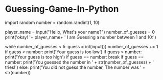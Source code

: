 # Guessing-Game-In-Python

import random
number = random.randint(1, 10)

player_name = input("Hello, What's your name?")
number_of_guesses = 0
print('okay! '+ player_name+ ' I am Guessing a number between 1 and 10:')

while number_of_guesses < 5:
    guess = int(input())
    number_of_guesses += 1
    if guess < number:
        print('Your guess is too low')
    if guess > number:
        print('Your guess is too high')
    if guess == number:
        break
if guess == number:
    print('You guessed the number in ' + str(number_of_guesses) + ' tries!')
else:
    print('You did not guess the number, The number was ' + str(number))

